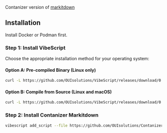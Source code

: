 Contanizer version of [markitdown](https://github.com/microsoft/markitdown)


## Installation
Install Docker or Podman first.

### Step 1: Install VibeScript

Choose the appropriate installation method for your operating system:

#### Option A: Pre-compiled Binary (Linux only)
```bash
curl -L https://github.com/OUIsolutions/VibeScript/releases/download/0.36.0/vibescript.out -o vibescript.out && chmod +x vibescript.out && sudo mv vibescript.out /usr/local/bin/vibescript
```

#### Option B: Compile from Source (Linux and macOS)
```bash
curl -L https://github.com/OUIsolutions/VibeScript/releases/download/0.36.0/amalgamation.c -o vibescript.c && gcc vibescript.c -o vibescript.out && sudo mv vibescript.out /usr/local/bin/vibescript
```

### Step 2: Install Contanizer Markitdown
```bash
vibescript add_script --file https://github.com/OUIsolutions/Contanizer-Markitdown/releases/download/0.1.0/markitdown.lua  markitdown
```

